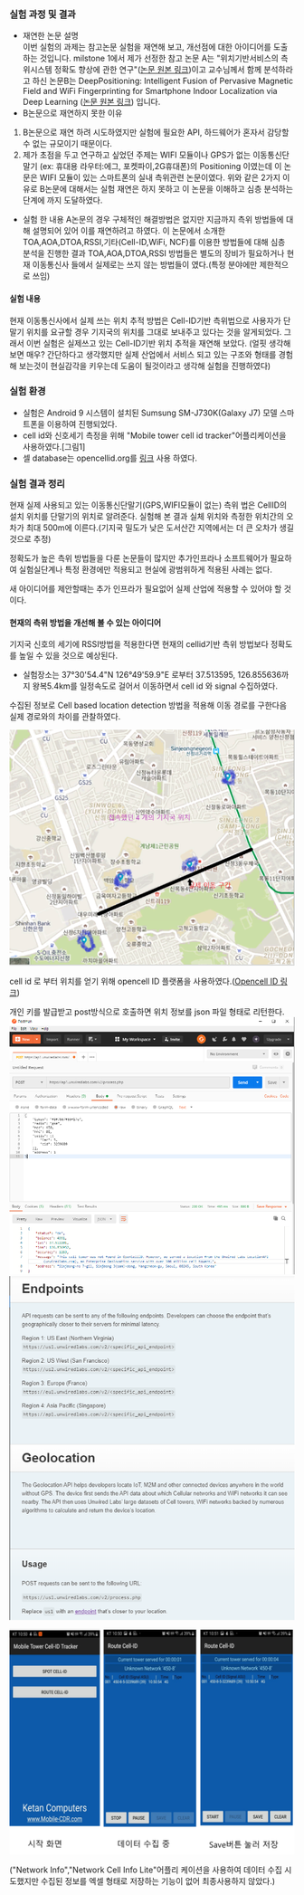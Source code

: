 ### 실험 과정 및 결과
* 재연한 논문 설명\
이번 실험의 과제는 참고논문 실험을 재연해 보고, 개선점에 대한 아이디어를 도출하는 것입니다.
milstone 1에서 제가 선정한 참고 논문 A는 "위치기반서비스의 측위시스템 정확도 향상에 관한 연구"([논문 원본 링크](http://www.dbpia.co.kr/journal/articleDetail?nodeId=NODE02500799))이고 교수님께서 함께 분석하라고 하신 논문B는 DeepPositioning:  Intelligent Fusion of Pervasive Magnetic Field and WiFi Fingerprinting for Smartphone Indoor Localization via Deep Learning ([논문 원본 링크](https://ieeexplore.ieee.org/document/8260607))
입니다.
* B논문으로 재연하지 못한 이유
1. B논문으로 재연 하려 시도하였지만 실험에 필요한 API, 하드웨어가 혼자서 감당할 수 없는 규모이기 때문이다. 
2. 제가 초점을 두고 연구하고 싶었던 주제는 WIFI 모듈이나 GPS가 없는 이동통신단말기 (ex: 휴대용 라우터:에그, 포켓파이,2G휴대폰)의 Positioning 이였는데 이 논문은 WIFI 모듈이 있는 스마트폰의 실내 측위관련 논문이였다. 
위와 같은 2가지 이유로 B논문에 대해서는 실험 재연은 하지 못하고 이 논문을 이해하고 심층 분석하는 단계에 까지 도달하였다. 
* 실험 한 내용
A논문의 경우 구체적인 해결방법은 없지만 지금까지 측위 방법들에 대해 설명되어 있어 이를 재연하려고 하였다. 
이 논문에서 소개한 TOA,AOA,DTOA,RSSI,기타(Cell-ID,WiFi, NCF)를 이용한 방법들에 대해 심층 분석을 진행한 결과 TOA,AOA,DTOA,RSSI 방법들은 별도의 장비가 필요하거나 현재 이동통신사 들에서 실제로는 쓰지 않는 방법들이 였다.(특정 분야에만 제한적으로 쓰임)
#### 실험 내용
현재 이동통신사에서 실제 쓰는 위치 추적 방법은 Cell-ID기반 측위법으로 사용자가 단말기 위치를 요규할 경우 기지국의 위치를 그대로 보내주고 있다는 것을 알게되었다.
그래서 이번 실험은 실제쓰고 있는 Cell-ID기반 위치 추적을 재연해 보았다. (얼핏 생각해 보면 매우? 간단하다고 생각했지만 실제 산업에서 서비스 되고 있는 구조와 형태를 경험해 보는것이 현실감각을 키우는데 도움이 될것이라고 생각해 실험을 진행하였다)

### 실험 환경

* 실험은 Android 9 시스템이 설치된 Sumsung SM-J730K(Galaxy J7) 모델 스마트폰을 이용하여 진행되었다.
* cell id와 신호세기 측정을 위해 "Mobile tower cell id tracker"어플리케이션을 사용하였다.[그림1]
* 셀 database는 opencellid.org를 [링크](http://opencellid.org) 사용 하였다. 

### 실험 결과 정리

현재 실제 사용되고 있는 이동통신단말기(GPS,WIFI모듈이 없는) 측위 법은 CellID의  설치 위치를 단말기의 위치로 알려준다. 
실험해 본 결과 실체 위치와 측정한 위치간의 오차가 최대 500m에 이른다.(기지국 밀도가 낮은 도서산간 지역에서는 더 큰 오차가 생길것으로 추정)

정확도가 높은 측위 방법들을 다룬 논문들이 많지만 추가인프라나 소프트웨어가 필요하여 실험실단계나 특정 환경에만 적용되고 현실에 광범위하게 적용된 사례는 없다. 

새 아이디어를 제안할때는 추가 인프라가 필요없어 실제 산업에 적용할 수 있어야 할 것이다.

#### 현재의 측위 방법을 개선해 볼 수 있는 아이디어 

기지국 신호의 세기에 RSSI방법을 적용한다면 현재의 cellid기반 측위 방법보다 정확도를 높일 수 있을 것으로 예상된다.




* 실험장소는 37°30'54.4"N 126°49'59.9"E 로부터 37.513595, 126.855636까지 왕복5.4km를 일정속도로 걸어서 이동하면서 cell id 와 signal 수집하였다.

수집된 정보로 Cell based location detection 방법을 적용해 이동 경로를 구한다음 실제 경로와의 차이를 관찰하였다. 

 ![그림4:google map에 시각화한 실제위치와 추적위치 차이](./cellmap1.png)

 cell id 로 부터 위치를 얻기 위해 opencell ID 플랫폼을 사용하였다.([Opencell ID 링크](https://opencellid.org))

 개인 키를 발급받고 post방식으로 호출하면 위치 정보를 json 파일 형태로 리턴한다.
 ![그림3:POSTMAN을 사용한 호출 예시](./callex.PNG)  
![그림2:opencellid API설명](./api.PNG)  
 
 


![그림1:데이터 수집에 사용된 어플리케이션](./ap_used.png) 

("Network Info","Network Cell Info Lite"어플리 케이션을 사용하여 데이터 수집 시도했지만 수집된 정보를 엑셀 형태로 저장하는 기능이 없어 최종사용하지 않았다.)

